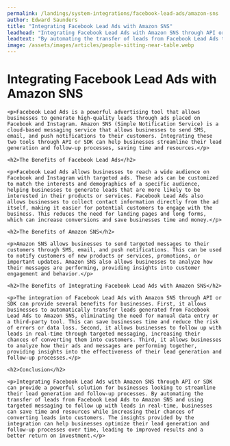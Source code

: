 ```yaml
---
permalink: /landings/system-integrations/facebook-lead-ads/amazon-sns
author: Edward Saunders
title: "Integrating Facebook Lead Ads with Amazon SNS"
leadhead: "Integrating Facebook Lead Ads with Amazon SNS through API or SDK can provide a powerful solution for businesses looking to streamline their lead generation and follow-up processes"
leadtext: "By automating the transfer of leads from Facebook Lead Ads to Amazon SNS and using targeted messaging to follow up with leads in real-time, businesses can save time and resources while increasing their chances of converting leads into customers. The insights provided by the integration can help businesses optimize their lead generation and follow-up processes over time, leading to improved results and a better return on investment."
image: /assets/images/articles/people-sitting-near-table.webp
---
```

<div class="arttext">	<h1>Integrating Facebook Lead Ads with Amazon SNS</h1>

	<p>Facebook Lead Ads is a powerful advertising tool that allows businesses to generate high-quality leads through ads placed on Facebook and Instagram. Amazon SNS (Simple Notification Service) is a cloud-based messaging service that allows businesses to send SMS, email, and push notifications to their customers. Integrating these two tools through API or SDK can help businesses streamline their lead generation and follow-up processes, saving time and resources.</p>

	<h2>The Benefits of Facebook Lead Ads</h2>

	<p>Facebook Lead Ads allows businesses to reach a wide audience on Facebook and Instagram with targeted ads. These ads can be customized to match the interests and demographics of a specific audience, helping businesses to generate leads that are more likely to be interested in their products or services. Facebook Lead Ads also allows businesses to collect contact information directly from the ad itself, making it easier for potential customers to engage with the business. This reduces the need for landing pages and long forms, which can increase conversions and save businesses time and money.</p>

	<h2>The Benefits of Amazon SNS</h2>

	<p>Amazon SNS allows businesses to send targeted messages to their customers through SMS, email, and push notifications. This can be used to notify customers of new products or services, promotions, or important updates. Amazon SNS also allows businesses to analyze how their messages are performing, providing insights into customer engagement and behavior.</p>

	<h2>The Benefits of Integrating Facebook Lead Ads with Amazon SNS</h2>

	<p>The integration of Facebook Lead Ads with Amazon SNS through API or SDK can provide several benefits for businesses. First, it allows businesses to automatically transfer leads generated from Facebook Lead Ads to Amazon SNS, eliminating the need for manual data entry or a third-party tool. This can save businesses time and reduce the risk of errors or data loss. Second, it allows businesses to follow up with leads in real-time through targeted messaging, increasing their chances of converting them into customers. Third, it allows businesses to analyze how their ads and messages are performing together, providing insights into the effectiveness of their lead generation and follow-up processes.</p>

	<h2>Conclusion</h2>

	<p>Integrating Facebook Lead Ads with Amazon SNS through API or SDK can provide a powerful solution for businesses looking to streamline their lead generation and follow-up processes. By automating the transfer of leads from Facebook Lead Ads to Amazon SNS and using targeted messaging to follow up with leads in real-time, businesses can save time and resources while increasing their chances of converting leads into customers. The insights provided by the integration can help businesses optimize their lead generation and follow-up processes over time, leading to improved results and a better return on investment.</p>

</div>